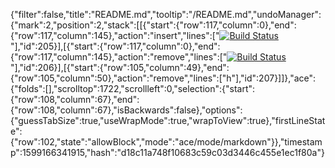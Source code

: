{"filter":false,"title":"README.md","tooltip":"/README.md","undoManager":{"mark":2,"position":2,"stack":[[{"start":{"row":117,"column":0},"end":{"row":117,"column":145},"action":"insert","lines":["[![Build Status](https://travis-ci.org/Robertpokane/briarheart_medical.svg?branch=master)](https://travis-ci.org/Robertpokane/briarheart_medical)"],"id":205}],[{"start":{"row":117,"column":0},"end":{"row":117,"column":145},"action":"remove","lines":["[![Build Status](https://travis-ci.org/Robertpokane/briarheart_medical.svg?branch=master)](https://travis-ci.org/Robertpokane/briarheart_medical)"],"id":206}],[{"start":{"row":105,"column":49},"end":{"row":105,"column":50},"action":"remove","lines":["h"],"id":207}]]},"ace":{"folds":[],"scrolltop":1722,"scrollleft":0,"selection":{"start":{"row":108,"column":67},"end":{"row":108,"column":67},"isBackwards":false},"options":{"guessTabSize":true,"useWrapMode":true,"wrapToView":true},"firstLineState":{"row":102,"state":"allowBlock","mode":"ace/mode/markdown"}},"timestamp":1599166341915,"hash":"d18c11a748f10683c59c03d3446c455e1ec1f80a"}